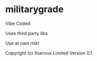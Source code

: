 # militarygrade

Vibe Coded

Uses third party libs

Use at own risk!

Copyright (c) Xservus Limited
Version 0.1
